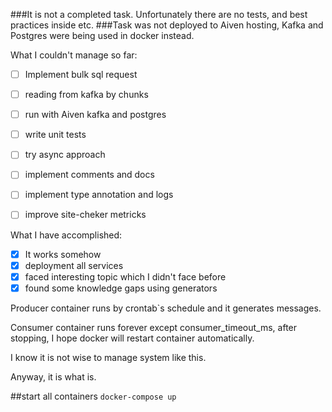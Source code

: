 ###It is not a completed task. Unfortunately there are no tests, and best practices inside etc. 
###Task was not deployed to Aiven hosting, Kafka and Postgres were being used in docker instead.

What I couldn't manage so far:
- [ ] Implement bulk sql request
- [ ] reading from kafka by chunks
- [ ] run with Aiven kafka and postgres
- [ ] write unit tests 
- [ ] try async approach
- [ ] implement comments and docs
- [ ] implement type annotation and logs
- [ ] improve site-cheker metricks


What I have accomplished:
- [x]  It works somehow
- [x] deployment all services 
- [x] faced interesting topic which I didn't face before 
- [x] found some knowledge gaps using generators

Producer container runs by crontab`s schedule and it 
generates messages.

Consumer container runs forever except consumer_timeout_ms, 
after stopping, I hope docker will restart container automatically.

I know it is not wise to manage system like this.

Anyway, it is what is.


##start all containers
`docker-compose up`